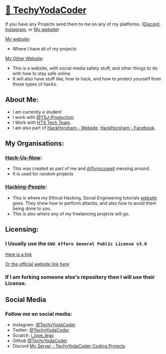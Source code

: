 # [👋 TechyYodaCoder](https://linktr.ee/TechyYodaCoder)

If you have any Projects send them to me on any of my platforms. ([Discord](https://discord.gg/Uk3h7JQ22f), [Instagram](https://www.instagram.com/TechyYodaCoder/), or [My website](https://TechyYodaCoder.github.io/contact))

[My website](https://TechyYodaCoder.github.io):
- Where I have all of my projects

[My Other Website](https://hacking-people.github.io):
- This is a website, with social media safety stuff, and other things to do with how to stay safe online.
- It will also have stuff like; how to hack, and how to protect yourself from those types of hacks.

## About Me:
- I am currently a student
- I work with [@YSJ-Production](https://github.com/YSJ-Production).
- I Work with [HTS Tech Team](https://hts-tech-team.github.io).
- I am also part of [HackHorsham - Website](https://TechyYodaCoder.github.io/hackhorsham.github.io/), [HackHorsham - Facebook](https://www.facebook.com/hackhorsham/).

## My Organisations:
### [Hack-Us-Now](https://github.com/Hack-Us-Now):
- This was created as part of me and [@flynncowell](https://github.com/flynncowell) messing around.
- It is used for random projects

### [Hacking-People](https://github.com/Hacking-People):
- This is where my Ethical Hacking, Social Engineering tutorials [website](https://hacking-people.github.io) goes. They show how to perform attacks, and also how to avoid them being done to you.
- This is also where any of my freelancing projects will go.

## Licensing:
### I Usually use the ```GNU Affero General Public License v3.0```
[Here is a link](https://github.com/TechyYodaCoder/TechyYodaCoder/blob/main/LICENSE)

[Or the official website link here](https://www.gnu.org/licenses/quick-guide-gplv3.html)

### If I am forking someone else's repository then I will use their License.

## Social Media
### Follow me on social media:
- Instagram: [@TechyYodaCoder](https://www.instagram.com/TechyYodaCoder/)
- Twitter: [@TechyYodaCoder](https://twitter.com/TechyYodaCoder)
- Scratch: [i_love_lego](https://scratch.mit.edu/users/i_love_lego/)
- Github [@TechyYodaCoder](https://github.com/TechyYodaCoder/)
- Discord [My Server - TechyYodaCoder Coding Projects](https://discord.gg/Uk3h7JQ22f)
